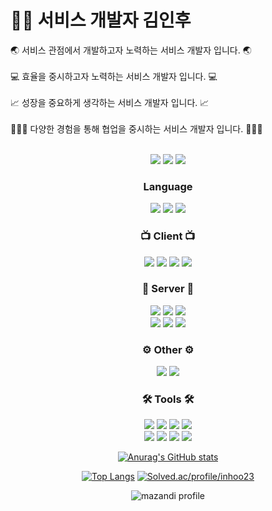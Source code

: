 <h1>🧑🏻 서비스 개발자 김인후</h1>
<p>
  🌏 서비스 관점에서 개발하고자 노력하는 서비스 개발자 입니다. 🌏
  <br />
  <br />
  💻 효율을 중시하고자 노력하는 서비스 개발자 입니다. 💻
  <br />
  <br />
  📈 성장을 중요하게 생각하는 서비스 개발자 입니다. 📈
  <br />
  <br />
  👩‍👩‍👧 다양한 경험을 통해 협업을 중시하는 서비스 개발자 입니다. 👩‍👩‍👧
</p>
<br />
<div align="center">
  <a href = "https://www.instagram.com/pino._.hoo/"><img src="https://img.shields.io/badge/instagram-purple?style=flat-square&logo=Instagram&logoColor=white"/></a>
  <a href = "https://pinomaker.com/"><img src="https://img.shields.io/badge/Blog-orange?style=flat-square&logo=Blogger&logoColor=white"/></a>
  <a href = "https://invincible-governor-a3a.notion.site/41ed73f2603146478d3f2dbf13043e93"><img src ="https://img.shields.io/badge/Profile-%23C21325?style=for-the-badge&logo=Notion&logoColor=white" /></a>
  <br />
  <h3>Language</h3>
  <img src="https://img.shields.io/badge/JavaScript-F4D53E?style=flat-square&logo=JavaScript&logoColor=white"/>
  <img src="https://img.shields.io/badge/typescript-%23007ACC.svg?style=for-the-badge&logo=TypeScript&logoColor=white"/>
  <img src="https://img.shields.io/badge/NodeJS-31B025?style=flat-square&logo=Node.js&logoColor=white"/>
  <br />
  <h3>📺 Client 📺</h3>
  <img src="https://img.shields.io/badge/React-blue?style=flat-square&logo=React&logoColor=white"/>   
  <img src="https://img.shields.io/badge/NextJS-blue?style=flat-square&logo=Next.js&logoColor=white"/>
  <img src="https://img.shields.io/badge/Redux-blue?style=flat-square&logo=Redux&logoColor=white"/>
  <img src="https://img.shields.io/badge/React Native-blue?style=flat-square&logo=React&logoColor=white"/>   
  <h3>💾 Server 💾</h3>
  <img src="https://img.shields.io/badge/Spring boot-31B025?style=flat-square&logo=Spring Boot&logoColor=white"/>   
  <img src="https://img.shields.io/badge/Express-%23E0234E.svg?style=for-the-badge&logo=Express&logoColor=white"/> 
  <img src="https://img.shields.io/badge/NestJS-%23E0234E.svg?style=for-the-badge&logo=nestjs&logoColor=white"/>
  <br />
  <img src ="https://img.shields.io/badge/Sequelize-%23C21325?style=for-the-badge&logo=Sequelize&logoColor=white" />
  <img src ="https://img.shields.io/badge/Typeorm-%23C21325?style=for-the-badge&logo=Sequelize&logoColor=white" />
  <img src ="https://img.shields.io/badge/JPA-%23C21325?style=for-the-badge&logo=Sequelize&logoColor=white" />  
  <br />
  <h3>⚙️ Other ⚙️</h3>
  <img src ="https://img.shields.io/badge/MySQL-%2300f.svg?style=for-the-badge&logo=mysql&logoColor=white" /> 
  <img src ="https://img.shields.io/badge/Jest-%23C21325?style=for-the-badge&logo=Jest&logoColor=white" />
  <br />
  <h3>🛠️ Tools 🛠️</h3>
  <img src ="https://img.shields.io/badge/Slack-%23C21325?style=for-the-badge&logo=Slack&logoColor=white" />
  <img src ="https://img.shields.io/badge/Notion-%23C21325?style=for-the-badge&logo=Notion&logoColor=white" />
  <img src ="https://img.shields.io/badge/Trello-%23C21325?style=for-the-badge&logo=Trello&logoColor=white" />
  <img src ="https://img.shields.io/badge/Obsidian-%23C21325?style=for-the-badge&logo=Obsidian&logoColor=white" />  
  <br />
  <img src ="https://img.shields.io/badge/Figma-%23C21325?style=for-the-badge&logo=Figma&logoColor=white" />
  <img src ="https://img.shields.io/badge/Photoshop-%23C21325?style=for-the-badge&logo=Adobe Photoshop&logoColor=white" />
  <img src ="https://img.shields.io/badge/After Effects-%23C21325?style=for-the-badge&logo=Adobe After Effects&logoColor=white" />
  <img src ="https://img.shields.io/badge/Premiere Pro-%23C21325?style=for-the-badge&logo=Adobe Premiere Pro&logoColor=white" />
  <br />

[![Anurag's GitHub stats](https://github-readme-stats.vercel.app/api?username=pinomaker-hoo&show_icons=true&theme=radical)](https://github.com/anuraghazra/github-readme-stats) 
  
  
[![Top Langs](https://github-readme-stats.vercel.app/api/top-langs/?username=pinomaker-hoo&layout=compact)](https://github.com/anuraghazra/github-readme-stats)
[![Solved.ac/profile/inhoo23](http://mazassumnida.wtf/api/v2/generate_badge?boj=inhoo23)](https://solved.ac/inhoo23) 
  
  
![mazandi profile](http://mazandi.herokuapp.com/api?handle={inhoo23}&theme=warm)

</div>
